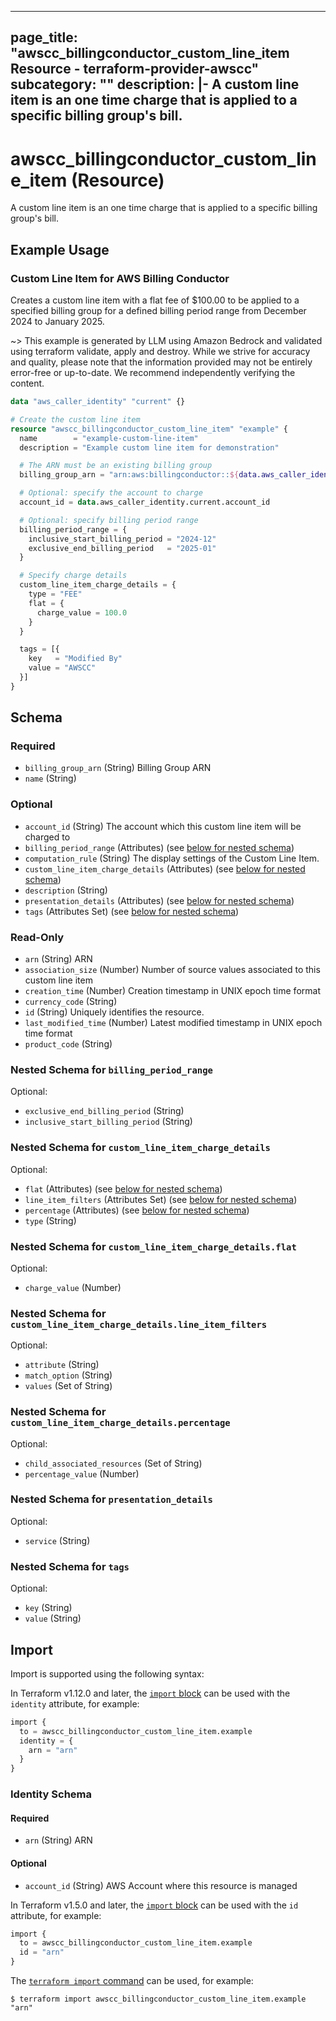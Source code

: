 
---
page_title: "awscc_billingconductor_custom_line_item Resource - terraform-provider-awscc"
subcategory: ""
description: |-
  A custom line item is an one time charge that is applied to a specific billing group's bill.
---

# awscc_billingconductor_custom_line_item (Resource)

A custom line item is an one time charge that is applied to a specific billing group's bill.

## Example Usage

### Custom Line Item for AWS Billing Conductor

Creates a custom line item with a flat fee of $100.00 to be applied to a specified billing group for a defined billing period range from December 2024 to January 2025.

~> This example is generated by LLM using Amazon Bedrock and validated using terraform validate, apply and destroy. While we strive for accuracy and quality, please note that the information provided may not be entirely error-free or up-to-date. We recommend independently verifying the content.

```terraform
data "aws_caller_identity" "current" {}

# Create the custom line item
resource "awscc_billingconductor_custom_line_item" "example" {
  name        = "example-custom-line-item"
  description = "Example custom line item for demonstration"

  # The ARN must be an existing billing group
  billing_group_arn = "arn:aws:billingconductor::${data.aws_caller_identity.current.account_id}:billinggroup/${data.aws_caller_identity.current.account_id}"

  # Optional: specify the account to charge
  account_id = data.aws_caller_identity.current.account_id

  # Optional: specify billing period range
  billing_period_range = {
    inclusive_start_billing_period = "2024-12"
    exclusive_end_billing_period   = "2025-01"
  }

  # Specify charge details
  custom_line_item_charge_details = {
    type = "FEE"
    flat = {
      charge_value = 100.0
    }
  }

  tags = [{
    key   = "Modified By"
    value = "AWSCC"
  }]
}
```

<!-- schema generated by tfplugindocs -->
## Schema

### Required

- `billing_group_arn` (String) Billing Group ARN
- `name` (String)

### Optional

- `account_id` (String) The account which this custom line item will be charged to
- `billing_period_range` (Attributes) (see [below for nested schema](#nestedatt--billing_period_range))
- `computation_rule` (String) The display settings of the Custom Line Item.
- `custom_line_item_charge_details` (Attributes) (see [below for nested schema](#nestedatt--custom_line_item_charge_details))
- `description` (String)
- `presentation_details` (Attributes) (see [below for nested schema](#nestedatt--presentation_details))
- `tags` (Attributes Set) (see [below for nested schema](#nestedatt--tags))

### Read-Only

- `arn` (String) ARN
- `association_size` (Number) Number of source values associated to this custom line item
- `creation_time` (Number) Creation timestamp in UNIX epoch time format
- `currency_code` (String)
- `id` (String) Uniquely identifies the resource.
- `last_modified_time` (Number) Latest modified timestamp in UNIX epoch time format
- `product_code` (String)

<a id="nestedatt--billing_period_range"></a>
### Nested Schema for `billing_period_range`

Optional:

- `exclusive_end_billing_period` (String)
- `inclusive_start_billing_period` (String)


<a id="nestedatt--custom_line_item_charge_details"></a>
### Nested Schema for `custom_line_item_charge_details`

Optional:

- `flat` (Attributes) (see [below for nested schema](#nestedatt--custom_line_item_charge_details--flat))
- `line_item_filters` (Attributes Set) (see [below for nested schema](#nestedatt--custom_line_item_charge_details--line_item_filters))
- `percentage` (Attributes) (see [below for nested schema](#nestedatt--custom_line_item_charge_details--percentage))
- `type` (String)

<a id="nestedatt--custom_line_item_charge_details--flat"></a>
### Nested Schema for `custom_line_item_charge_details.flat`

Optional:

- `charge_value` (Number)


<a id="nestedatt--custom_line_item_charge_details--line_item_filters"></a>
### Nested Schema for `custom_line_item_charge_details.line_item_filters`

Optional:

- `attribute` (String)
- `match_option` (String)
- `values` (Set of String)


<a id="nestedatt--custom_line_item_charge_details--percentage"></a>
### Nested Schema for `custom_line_item_charge_details.percentage`

Optional:

- `child_associated_resources` (Set of String)
- `percentage_value` (Number)



<a id="nestedatt--presentation_details"></a>
### Nested Schema for `presentation_details`

Optional:

- `service` (String)


<a id="nestedatt--tags"></a>
### Nested Schema for `tags`

Optional:

- `key` (String)
- `value` (String)

## Import

Import is supported using the following syntax:

In Terraform v1.12.0 and later, the [`import` block](https://developer.hashicorp.com/terraform/language/import) can be used with the `identity` attribute, for example:

```terraform
import {
  to = awscc_billingconductor_custom_line_item.example
  identity = {
    arn = "arn"
  }
}
```

<!-- schema generated by tfplugindocs -->
### Identity Schema

#### Required

- `arn` (String) ARN

#### Optional

- `account_id` (String) AWS Account where this resource is managed

In Terraform v1.5.0 and later, the [`import` block](https://developer.hashicorp.com/terraform/language/import) can be used with the `id` attribute, for example:

```terraform
import {
  to = awscc_billingconductor_custom_line_item.example
  id = "arn"
}
```

The [`terraform import` command](https://developer.hashicorp.com/terraform/cli/commands/import) can be used, for example:

```shell
$ terraform import awscc_billingconductor_custom_line_item.example "arn"
```
